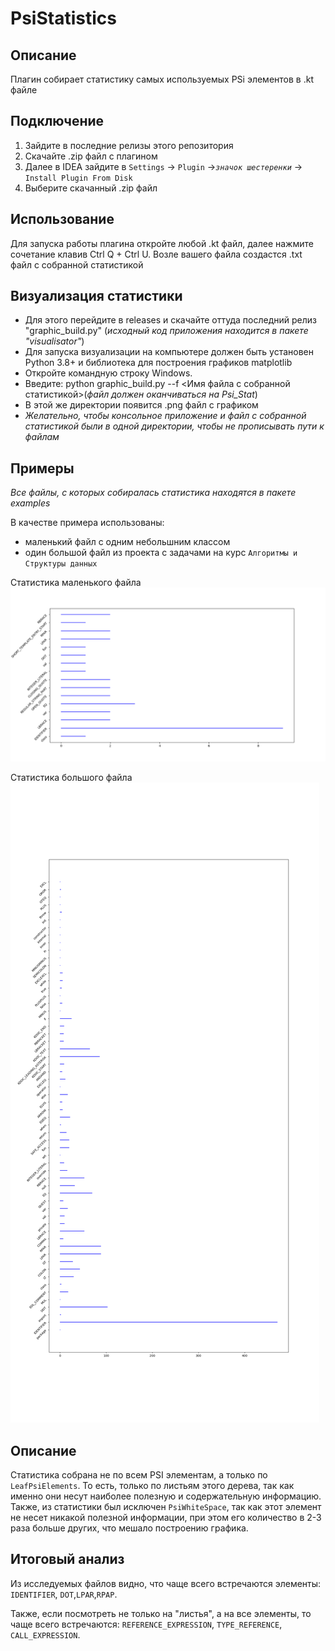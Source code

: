 # PsiStatistics


## Описание
Плагин собирает статистику самых используемых PSi элементов в .kt файле

## Подключение
1. Зайдите в последние релизы этого репозитория
2. Скачайте .zip файл с плагином
3. Далее в IDEA зайдите в `Settings` -> `Plugin` ->*`значок шестеренки`* -> `Install Plugin From Disk`
4. Выберите скачанный .zip файл

## Использование
Для запуска работы плагина откройте любой .kt файл, далее нажмите сочетание клавив Ctrl Q + Ctrl U.
Возле вашего файла создастся .txt файл с собранной статистикой

## Визуализация статистики
 - Для этого перейдите в releases и скачайте оттуда последний релиз "graphic_build.py" (*исходный код приложения находится в пакете "visualisator"*)
 - Для запуска визуализации на компьютере должен быть установен Python 3.8+ и библиотека для построения графиков matplotlib
 - Откройте командную строку Windows. 
 - Введите: python graphic_build.py --f <Имя файла с собранной статистикой>(*файл должен оканчиваться на Psi_Stat*)
 - В этой же директории появится .png файл с графиком
 - *Желательно, чтобы консольное приложение и файл с собранной статистикой были в одной директории, чтобы не прописывать пути к файлам*

## Примеры
*Все файлы, с которых собиралась статистика находятся в пакете examples*

В качестве примера использованы:
 - маленький файл с одним небольшним классом 
 - один большой файл из проекта с задачами на курс `Алгоритмы и Структуры данных`

Статистика маленького файла
![График](https://github.com/yantimirov-timur/PsiStatistics/blob/master/examples/plots/PsiStatisticStudent.kt_PsiStat.png)

Статистика большого файла
![График](https://github.com/yantimirov-timur/PsiStatistics/blob/master/examples/plots/PsiStatisticKtBinarySearchTree.kt_PsiStat.png)

## Описание
Статистика собрана не по всем PSI элементам, а только по `LeafPsiElements`. То есть, только по листьям этого дерева,
так как именно они несут наиболее полезную и содержательную информацию. Также, из статистики был исключен `PsiWhiteSpace`, так как этот элемент 
не несет никакой полезной информации, при этом его количество в 2-3 раза больше других, что мешало построению графика.

## Итоговый анализ
Из исследуемых файлов видно, что чаще всего встречаются элементы: `IDENTIFIER`, `DOT`,`LPAR`,`RPAP`.

Также, если посмотреть не только на "листья", а на все элементы, то чаще всего встречаются: `REFERENCE_EXPRESSION`, `TYPE_REFERENCE`, `CALL_EXPRESSION`.





